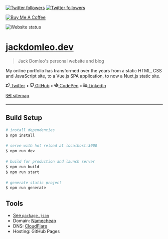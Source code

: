 [![Twitter followers](https://img.shields.io/twitter/follow/jackdomleo7?style=social&logo=twitter "Follow me on Twitter")](https://twitter.com/jackdomleo7) [![Twitter followers](https://img.shields.io/github/followers/JDomleo?style=social&logo=github&label=Follow "Follow me on GitHub")](https://github.com/JDomleo)

<a href="https://www.buymeacoffee.com/jackdomleo" target="_blank" title="Buy Me A Coffee"><img src="https://www.buymeacoffee.com/assets/img/custom_images/orange_img.png" alt="Buy Me A Coffee" style="height: 2.5625rem !important;width: 10.875rem !important;box-shadow: 0 0.1875rem 0.125rem 0 rgba(190, 190, 190, 0.5) !important;-webkit-box-shadow: 0 0.1875rem 0.125rem 0 rgba(190, 190, 190, 0.5) !important;"></a>

![Website status](https://img.shields.io/website?down_color=red&down_message=offline&up_color=green&up_message=online&url=https%3A%2F%2Fjackdomleo.dev "Website status")

# [jackdomleo.dev](https://jackdomleo.dev)

> Jack Domleo's personal website and blog

My online portfolio has transformed over the years from a static HTML, CSS and JavaScript site, to a Vue.js SPA application, to now a Nuxt.js static site.

<a href="https://twitter.com/jackdomleo7"><img src="./assets/sprite/svg/twitter.svg" alt="Twitter icon" style="height: 0.8rem !important; width: 0.8rem !important;" /> Twitter</a> &bull; <a href="https://github.com/JDomleo"><img src="./assets/sprite/svg/github.svg" alt="GitHub icon" style="height: 0.8rem !important; width: 0.8rem !important;" /> GitHub</a> &bull; <a href="https://codepen.io/JackDomleo"><img src="./assets/sprite/svg/codepen.svg" alt="CodePen icon" style="height: 0.8rem !important; width: 0.8rem !important;" /> CodePen</a> &bull; <a href="https://www.linkedin.com/in/jack-domleo"><img src="./assets/sprite/svg/linkedin.svg" alt="LinkedIn icon" style="height: 0.8rem !important; width: 0.8rem !important;" /> LinkedIn</a>

[🗺 sitemap](https://jackdomleo.dev/sitemap.xml)

---

## Build Setup

```bash
# install dependencies
$ npm install

# serve with hot reload at localhost:3000
$ npm run dev

# build for production and launch server
$ npm run build
$ npm run start

# generate static project
$ npm run generate
```

## Tools

- [See `package.json`](./package.json)
- Domain: [Namecheap](https://www.namecheap.com)
- DNS: [CloudFlare](https://www.cloudflare.com)
- Hosting: GitHub Pages

